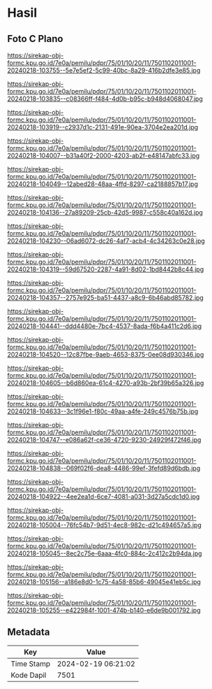 # Hasil

## Foto C Plano

https://sirekap-obj-formc.kpu.go.id/7e0a/pemilu/pdpr/75/01/10/20/11/7501102011001-20240218-103755--5e7e5ef2-5c99-40bc-8a29-416b2dfe3e85.jpg

https://sirekap-obj-formc.kpu.go.id/7e0a/pemilu/pdpr/75/01/10/20/11/7501102011001-20240218-103835--c08366ff-f484-4d0b-b95c-b948d4068047.jpg

https://sirekap-obj-formc.kpu.go.id/7e0a/pemilu/pdpr/75/01/10/20/11/7501102011001-20240218-103919--c2937d1c-2131-491e-90ea-3704e2ea201d.jpg

https://sirekap-obj-formc.kpu.go.id/7e0a/pemilu/pdpr/75/01/10/20/11/7501102011001-20240218-104007--b31a40f2-2000-4203-ab2f-e48147abfc33.jpg

https://sirekap-obj-formc.kpu.go.id/7e0a/pemilu/pdpr/75/01/10/20/11/7501102011001-20240218-104049--12abed28-48aa-4ffd-8297-ca2188857b17.jpg

https://sirekap-obj-formc.kpu.go.id/7e0a/pemilu/pdpr/75/01/10/20/11/7501102011001-20240218-104136--27a89209-25cb-42d5-9987-c558c40a162d.jpg

https://sirekap-obj-formc.kpu.go.id/7e0a/pemilu/pdpr/75/01/10/20/11/7501102011001-20240218-104230--06ad6072-dc26-4af7-acb4-4c34263c0e28.jpg

https://sirekap-obj-formc.kpu.go.id/7e0a/pemilu/pdpr/75/01/10/20/11/7501102011001-20240218-104319--59d67520-2287-4a91-8d02-1bd8442b8c44.jpg

https://sirekap-obj-formc.kpu.go.id/7e0a/pemilu/pdpr/75/01/10/20/11/7501102011001-20240218-104357--2757e925-ba51-4437-a8c9-6b46abd85782.jpg

https://sirekap-obj-formc.kpu.go.id/7e0a/pemilu/pdpr/75/01/10/20/11/7501102011001-20240218-104441--ddd4480e-7bc4-4537-8ada-f6b4a411c2d6.jpg

https://sirekap-obj-formc.kpu.go.id/7e0a/pemilu/pdpr/75/01/10/20/11/7501102011001-20240218-104520--12c87fbe-9aeb-4653-8375-0ee08d930346.jpg

https://sirekap-obj-formc.kpu.go.id/7e0a/pemilu/pdpr/75/01/10/20/11/7501102011001-20240218-104605--b6d860ea-61c4-4270-a93b-2bf39b65a326.jpg

https://sirekap-obj-formc.kpu.go.id/7e0a/pemilu/pdpr/75/01/10/20/11/7501102011001-20240218-104633--3c1f96e1-f80c-49aa-a4fe-249c4576b75b.jpg

https://sirekap-obj-formc.kpu.go.id/7e0a/pemilu/pdpr/75/01/10/20/11/7501102011001-20240218-104747--e086a62f-ce36-4720-9230-24929f472f46.jpg

https://sirekap-obj-formc.kpu.go.id/7e0a/pemilu/pdpr/75/01/10/20/11/7501102011001-20240218-104838--069f02f6-dea8-4486-99ef-3fefd89d6bdb.jpg

https://sirekap-obj-formc.kpu.go.id/7e0a/pemilu/pdpr/75/01/10/20/11/7501102011001-20240218-104922--4ee2ea1d-6ce7-4081-a031-3d27a5cdc1d0.jpg

https://sirekap-obj-formc.kpu.go.id/7e0a/pemilu/pdpr/75/01/10/20/11/7501102011001-20240218-105004--76fc54b7-9d51-4ec8-982c-d21c494657a5.jpg

https://sirekap-obj-formc.kpu.go.id/7e0a/pemilu/pdpr/75/01/10/20/11/7501102011001-20240218-105045--8ec2c75e-6aaa-4fc0-884c-2c412c2b94da.jpg

https://sirekap-obj-formc.kpu.go.id/7e0a/pemilu/pdpr/75/01/10/20/11/7501102011001-20240218-105156--a186e8d0-1c75-4a58-85b6-49045e41eb5c.jpg

https://sirekap-obj-formc.kpu.go.id/7e0a/pemilu/pdpr/75/01/10/20/11/7501102011001-20240218-105255--e422984f-1001-474b-b140-e6de9b001792.jpg


## Metadata

| Key        | Value               |
| ---------- | ------------------- |
| Time Stamp | 2024-02-19 06:21:02 |
| Kode Dapil | 7501                |



